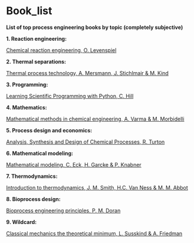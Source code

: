 # Book_list
**List of top process engineering books by topic (completely subjective)**

**1. Reaction engineering:**

[Chemical reaction engineering, O. Levenspiel]( https://www.wiley-vch.de/de/fachgebiete/ingenieurwesen/chemical-reaction-engineering-978-0-471-25424-9) 

**2. Thermal separations:**

[Thermal process technology, A. Mersmann, J. Stichlmair & M. Kind](https://www.lehmanns.de/shop/wirtschaft/22734958-9783642125256-thermal-separation-technology)

**3. Programming:**

[Learning Scientific Programming with Python, C. Hill](https://www.cambridge.org/core/books/learning-scientific-programming-with-python/3D264483BC7B380A3059B3861C661237) 

**4. Mathematics:**

[Mathematical methods in chemical engineering, A. Varma & M. Morbidelli](https://www.waterstones.com/book/mathematical-methods-in-chemical-engineering/arvind-varma/massimo-morbidelli/9780195098211)

**5. Process design and economics:**

[Analysis, Synthesis and Design of Chemical Processes, R. Turton](https://www.lehmanns.de/shop/technik/39289638-9780134177403-analysis-synthesis-and-design-of-chemical-processes)

**6. Mathematical modeling:**

[Mathematical modeling, C. Eck, H. Garcke & P. Knabner](https://link.springer.com/book/10.1007/978-3-662-54335-1)

**7. Thermodynamics:**

[Introduction to thermodynamics, J. M. Smith, H.C. Van Ness & M. M. Abbot](https://www.amazon.de/Introduction-Chemical-Engineering-Thermodynamics-Taschenbuch/dp/B011MDWV2S)

**8. Bioprocess design:**

[Bioprocess engineering principles, P. M. Doran](https://books.google.de/books/about/Bioprocess_Engineering_Principles.html?id=wZSylDhgEXMC&redir_esc=y)

**9. Wildcard:**

[Classical mechanics the theoretical minimum, L. Susskind & A. Friedman](https://www.amazon.de/-/en/Leonard-Susskind/dp/0141976225)
